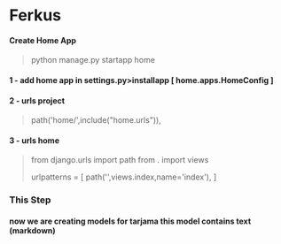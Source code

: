# Ferkus

#### Create Home App
>
> python manage.py startapp home
>
#### 1 - add home app in settings.py>installapp [ home.apps.HomeConfig ]
#### 2 - urls project 
> path('home/',include("home.urls")),
#### 3 - urls home
>from django.urls import path
>from . import views
>
>urlpatterns = [
>    path('',views.index,name='index'),
>]
### This Step
#### now we are creating models for tarjama this model contains text (markdown) 
